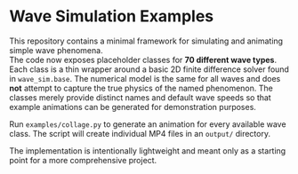 # Wave Simulation Examples

This repository contains a minimal framework for simulating and animating simple wave phenomena.  
The code now exposes placeholder classes for **70 different wave types**. Each class is a thin wrapper
around a basic 2D finite difference solver found in `wave_sim.base`.  The numerical model is the same
for all waves and does **not** attempt to capture the true physics of the named phenomenon.  The
classes merely provide distinct names and default wave speeds so that example animations can be
generated for demonstration purposes.

Run `examples/collage.py` to generate an animation for every available wave class.  The script will
create individual MP4 files in an `output/` directory.

The implementation is intentionally lightweight and meant only as a starting point for a more
comprehensive project.
